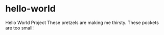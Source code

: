 # hello-world
Hello World Project
These pretzels are making me thirsty. These pockets are too small!
